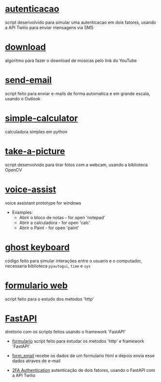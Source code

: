 # [autenticacao](https://github.com/Eduard0803/Python/blob/main/autenticacao.py)
script desenvolvido para simular uma autenticacao em dois fatores, usando a API Twilio para enviar mensagens via SMS  

# [download](https://github.com/Eduard0803/Python/blob/main/download.py)
algoritmo para fazer o download de músicas pelo link do YouTube

# [send-email](https://github.com/Eduard0803/Python/blob/main/send-email.py)
script feito para enviar e-mails de forma automatica e em grande escala, usando o Outlook

# [simple-calculator](https://github.com/Eduard0803/Python/blob/main/simple-calculator.py)
calculadora simples em python  

# [take-a-picture](https://github.com/Eduard0803/Python/blob/main/take-a-picture.py)
script desenvolvido para tirar fotos com a webcam, usando a biblioteca OpenCV

# [voice-assist](https://github.com/Eduard0803/Python/blob/main/voice-assist.py)
voice assistant prototype for windows

- Examples:  
  - Abrir o bloco de notas - for open 'notepad'
  - Abrir a calculadora - for open 'calc'
  - Abrir o Paint - for open 'paint'

# [ghost keyboard](https://github.com/Eduard0803/Python/blob/main/ghost-keyboard.py)
código feito para simular interações entre o usuario e o computador, necessaria biblioteca `pyautogui`, `time` e `sys`

# [formulario web](https://github.com/Eduard0803/Python/blob/main/web-form/)
script feito para o estudo dos metodos 'http'

# [FastAPI](/FastAPI/)
diretorio com os scripts feitos usando o framework 'FastAPI'

- [formulario](/FastAPI/form/)
script feito para estudar os metodos 'http' e framework 'FastAPI'  

- [form_email](/FastAPI/form_with_email/)
recebe os dados de um formulario html e depois envia esse dados atraves de e-mail

- [2FA Authentication](/FastAPI/2FA/)
autenticação de dois fatores, usando o FastAPI com a API Twilio
